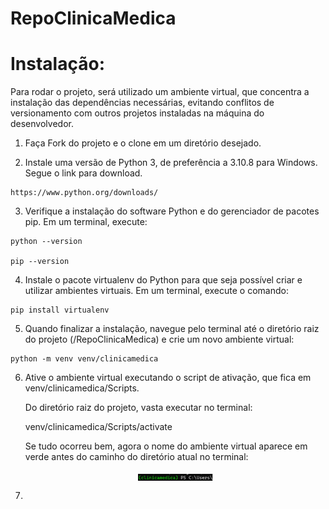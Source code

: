 # RepoClinicaMedica

# Instalação: 
  
  Para rodar o projeto, será utilizado um ambiente virtual, que concentra a instalação das dependências necessárias, evitando conflitos de versionamento com outros projetos instaladas na máquina do desenvolvedor.
  
  1. Faça Fork do projeto e o clone em um diretório desejado.
  
  2. Instale uma versão de Python 3, de preferência a 3.10.8 para Windows. Segue o link para download.
    
    https://www.python.org/downloads/
  
  3. Verifique a instalação do software Python e do gerenciador de pacotes pip. Em um terminal, execute:
    
    
    python --version
    
    pip --version
    
  
  4. Instale o pacote virtualenv do Python para que seja possível criar e utilizar ambientes virtuais. Em um terminal, execute o comando:
    
    
    pip install virtualenv
    
   
  5. Quando finalizar a instalação, navegue pelo terminal até o diretório raiz do projeto (<CaminhoParaOProjeto>/RepoClinicaMedica) e crie um novo ambiente virtual: 
 
    
    python -m venv venv/clinicamedica   
    
    
   
  6. Ative o ambiente virtual executando o script de ativação, que fica em venv/clinicamedica/Scripts.
    
     Do diretório raiz do projeto, vasta executar no terminal:
     
     venv/clinicamedica/Scripts/activate
     
  
     Se tudo ocorreu bem, agora o nome do ambiente virtual aparece em verde antes do caminho do diretório atual no terminal:
     <p align="center"><img width="25%" align="center" src="https://github.com/Rodrigo-Panta/RepoClinicaMedica/blob/main/images/venv.png" />
</p>
  
  7.    
